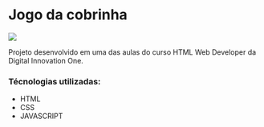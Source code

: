 # Jogo da cobrinha

<p align="left">
  <img widht="914" src="./img/print.jpg">
</p>

Projeto desenvolvido em uma das aulas do curso HTML Web Developer da Digital Innovation One. 

### Técnologias utilizadas:

* HTML 
* CSS
* JAVASCRIPT
